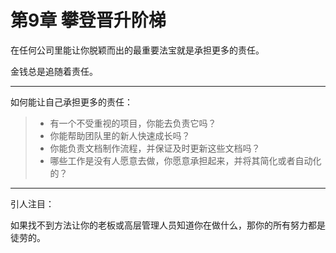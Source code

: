 # 第9章 攀登晋升阶梯

在任何公司里能让你脱颖而出的最重要法宝就是承担更多的责任。

金钱总是追随着责任。



----

如何能让自己承担更多的责任：

> - 有一个不受重视的项目，你能去负责它吗？
> - 你能帮助团队里的新人快速成长吗？
> - 你能负责文档制作流程，并保证及时更新这些文档吗？
> - 哪些工作是没有人愿意去做，你愿意承担起来，并将其简化或者自动化的？



----

引人注目：

如果找不到方法让你的老板或高层管理人员知道你在做什么，那你的所有努力都是徒劳的。

